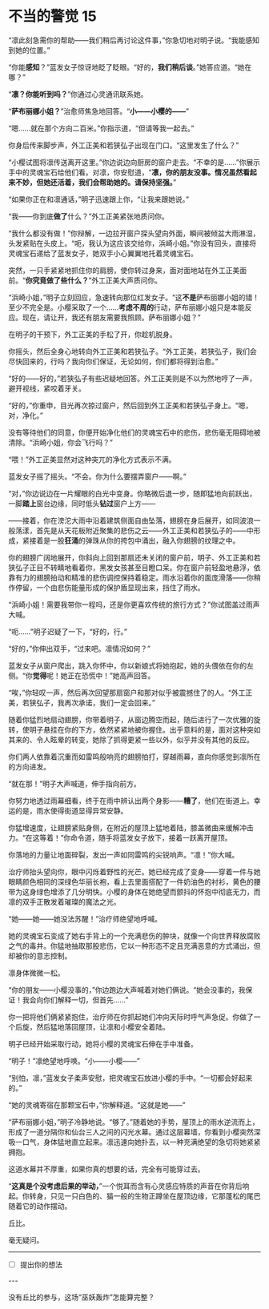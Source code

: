# 不当的警觉 15

“凛此刻急需你的帮助——我们稍后再讨论这件事，”你急切地对明子说。“我能感知到她的位置。”

“你能**感知**？”蓝发女子惊讶地眨了眨眼。“好的，**我们稍后谈**。”她答应道。“她在哪？”

“**凛？你能听到吗？**”你通过心灵通讯联系她。

“**萨布丽娜小姐？**”治愈师焦急地回答。“**小——小樱的——**”

“嗯……就在那个方向二百米。”你指示道，“但请等我一起去。”

你身后传来脚步声，外工正美和若狭弘子出现在门口。“这里发生了什么？”

“小樱试图将凛传送离开这里。”你边说边向厨房的窗户走去。“不幸的是……”你展示手中的灵魂宝石给他们看。对凛，你安慰道，“**凛，你的朋友没事。情况虽然看起来不妙，但她还活着，我们会帮助她的。请保持坚强。**”

“如果你正在和凛通话，”明子迅速跟上你，“让我来跟她说。”

“我——你到底**做了**什么？”外工正美紧张地质问你。

“我什么都没有做！”你辩解，一边拉开窗户探头望向外面，瞬间被倾盆大雨淋湿，头发紧贴在头皮上。“呃，我认为这应该交给你，浜崎小姐。”你没有回头，直接将灵魂宝石递给了蓝发女子，她双手小心翼翼地托着灵魂宝石。

突然，一只手紧紧地抓住你的肩膀，使你转过身来，面对面地站在外工正美面前。“**你究竟做了些什么？**”外工正美大声质问你。

“浜崎小姐，”明子立刻回应，急速转向那位红发女子。“这**不是**萨布丽娜小姐的错！至少不完全是。小樱采取了一个……**考虑不周的**行动，萨布丽娜小姐只是本能反应。现在，请让开，我还有朋友需要我照顾。萨布丽娜小姐？”

在明子的干预下，外工正美的手松了开，你趁机脱身。

你摇头，然后全身心地转向外工正美和若狭弘子。“外工正美，若狭弘子，我们会尽快回来的，行吗？我向你们保证，无论如何，你们都将得到治愈。”

“好的——好的，”若狭弘子有些迟疑地回答。外工正美则是不以为然地哼了一声，避开视线，紧咬着牙关。

“好的，”你重申，目光再次掠过窗户，然后回到外工正美和若狭弘子身上。“嗯，对，净化。”

没有等待他们的同意，你便开始净化他们的灵魂宝石中的悲伤，悲伤毫无阻碍地被清除。“浜崎小姐，你会飞行吗？”

“喂！”外工正美显然对这种突兀的净化方式表示不满。

蓝发女子摇了摇头。“不会。你为什么要摆弄窗户——啊。”

“对，”你边说边在一片耀眼的白光中变身。你略微后退一步，随即猛地向前跃出，一脚**踏上**窗台边缘，同时低头**钻过**窗户上方——

——接着，你在滂沱大雨中沿着建筑侧面自由坠落，翅膀在身后展开，如同波浪一般荡漾，首先是从天花板附近聚集的悲伤之云——外工正美和若狭弘子的——中形成，紧接着是一股**狂涌**的弹珠从你的挎包中涌出，融入你翅膀的纹理之中。

你的翅膀广阔地展开，你斜向上回到那扇还未关闭的窗户前，明子、外工正美和若狭弘子正目不转睛地看着你，黑发女孩甚至目瞪口呆。你在窗户前轻盈地悬浮，依靠有力的翅膀拍动和精准的悲伤调控保持着稳定。雨水沿着你的面庞滑落——你稍作停留，一个由悲伤能量形成的保护盾显现出来，挡住了雨水。

“浜崎小姐！需要我带你一程吗，还是你更喜欢传统的旅行方式？”你试图盖过雨声大喊。

“呃……”明子迟疑了一下，“好的，行。”

“好的，”你伸出双手，“过来吧。凛情况如何？”

蓝发女子从窗户爬出，跳入你怀中，你以新娘式将她抱起，她的头偎依在你的左侧。“你**觉得**呢！她正在恐慌中！”她高声回答。

“唉，”你轻叹一声，然后再次回望那扇窗户和那对似乎被震撼住了的人。“外工正美，若狭弘子，我再次承诺，我们一定会回来。”

随着你猛烈地扇动翅膀，你带着明子，从窗边腾空而起，随后进行了一次优雅的旋转，使明子悬挂在你的下方，依然紧紧地被你握住。出乎意料的是，面对这种突如其来的、令人眩晕的转变，她除了抓得更紧一些以外，似乎并没有其他的反应。

你们两人依靠着沉重而如雷鸣般响亮的翅膀拍打，穿越雨幕，直向你感觉到凛所在的方向进发。

“就在那！”明子大声喊道，伸手指向前方。

你努力地透过雨幕细看，终于在雨中辨认出两个身影——**糟了**，他们在街道上。幸运的是，雨水使得街道显得异常安静。

你猛增速度，让翅膀紧贴身侧，在附近的屋顶上猛地着陆，膝盖微曲来缓解冲击力。“在这等着！”你命令道，随手将蓝发女子放下，接着一跃离开屋顶。

你落地的力量让地面碎裂，发出一声如同雷鸣的尖锐响声。“凛！”你大喊。

治疗师抬头望向你，眼中闪烁着野性的光芒。她已经完成了变身——穿着一件与她眼睛颜色相同的深绿色华丽长袍，看上去里面搭配了一件奶油色的衬衫，黄色的腰带为这身绿色增添了几分明快。小樱的身体在她绝望而颤抖的怀抱中彻底无力，而凛的双手正散发着璀璨的魔法之光。

“她——她——她没法苏醒！”治疗师绝望地呼喊。

她的灵魂宝石变成了她右手背上的一个充满悲伤的肿块，就像一个向世界释放腐败之气的毒井。你猛地抽取那股悲伤，它以一种形态不定且充满恶意的方式涌出，但却被你的意志控制。

凛身体微微一松。

“你的朋友——小樱没事的，”你边跑边大声喊着对她们俩说。“她会没事的，我保证！我会向你们解释一切，但首先……”

你一把将他们俩紧紧抱住，治疗师在你抓起她们冲向天际时呼气声急促。你做了一个后旋，然后猛地落回屋顶，让凛和小樱安全着陆。

明子已经开始采取行动，她将小樱的灵魂宝石伸在手中准备。

“明子！”凛绝望地呼唤。“小——小樱——”

“别怕，凛，”蓝发女子柔声安慰，把灵魂宝石放进小樱的手中。“一切都会好起来的。”

“她的灵魂寄宿在那颗宝石中，”你解释道。“这就是她——”

“萨布丽娜小姐，”明子冷静地说。“够了。”随着她的手势，屋顶上的雨水逆流而上，形成了一道分隔你和仙台三人之间的闪光水幕。通过这层幕墙，你看到小樱突然深吸一口气，身体猛地直立起来。凛迅速向她扑去，以一种充满绝望的急切将她紧紧拥抱。

这道水幕并不厚重，如果你真的想要的话，完全有可能穿过去。

“**这真是个没考虑后果的举动，**”一个悦耳而含有心灵感应特质的声音在你背后响起。你转身，只见一只白色的、猫一般的生物正蹲坐在屋顶边缘，它那蓬松的尾巴随着它的动作摆动。

丘比。

毫无疑问。

---

- [ ] 提出你的想法

---​

没有丘比的参与，这场“巫妖轰炸”怎能算完整？
